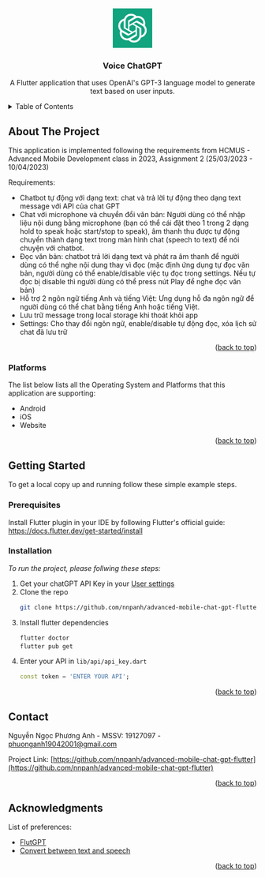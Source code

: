 <a name="readme-top"></a>



<!-- PROJECT LOGO -->
<br />
<div align="center">
  <a href="https://github.com/nnpanh/advanced-mobile-chat-gpt-flutter">
    <img src="assets/chatgpt_logo.png" alt="Logo" width="80" height="80">
  </a>

  <h3 align="center">Voice ChatGPT</h3>

  <p align="center">
    A Flutter application that uses OpenAI's GPT-3 language model to generate text based on user inputs.
    <br />
  </p>
</div>



<!-- TABLE OF CONTENTS -->
<details>
  <summary>Table of Contents</summary>
  <ol>
    <li>
      <a href="#about-the-project">About The Project</a>
      <ul>
        <li><a href="#built-with">Platforms</a></li>
      </ul>
    </li>
    <li>
      <a href="#getting-started">Getting Started</a>
      <ul>
        <li><a href="#prerequisites">Prerequisites</a></li>
        <li><a href="#installation">Installation</a></li>
      </ul>
    </li>
    <li><a href="#contact">Contact</a></li>
    <li><a href="#acknowledgments">Acknowledgments</a></li>
  </ol>
</details>



<!-- ABOUT THE PROJECT -->
## About The Project

This application is implemented following the requirements from HCMUS - Advanced Mobile Development class in 2023, Assignment 2 (25/03/2023 - 10/04/2023)

Requirements:
* Chatbot tự động với dạng text: chat và trả lời tự động theo dạng text message với API của chat GPT
* Chat với microphone và chuyển đổi văn bản: Người dùng có thể nhập liệu nội dung bằng microphone (bạn có thể cái đặt theo 1 trong 2 dạng hold to speak hoặc start/stop to speak), âm thanh thu được tự động chuyển thành dạng text trong màn hình chat (speech to text) để nói chuyện với chatbot.
* Đọc văn bản: chatbot trả lời dạng text và phát ra âm thanh để người dùng có thể nghe nội dung thay vì đọc (mặc định ứng dụng tự đọc văn bản, người dùng có thể enable/disable việc tụ đọc trong settings. Nếu tự đọc bị disable thì người dùng có thể press nút Play để nghe đọc văn bản)
* Hỗ trợ 2 ngôn ngữ tiếng Anh và tiếng Việt: Ưng dụng hỗ đa ngôn ngữ để người dùng có thể chat bằng tiếng Anh hoặc tiếng Việt.
* Lưu trữ message trong local storage khi thoát khỏi app
* Settings: Cho thay đổi ngôn ngữ, enable/disable tự động đọc, xóa lịch sử chat đã lưu trữ

<p align="right">(<a href="#readme-top">back to top</a>)</p>



### Platforms

The list below lists all the Operating System and Platforms that this application are supporting:

* Android
* iOS
* Website

<p align="right">(<a href="#readme-top">back to top</a>)</p>



<!-- GETTING STARTED -->
## Getting Started

To get a local copy up and running follow these simple example steps.

### Prerequisites

Install Flutter plugin in your IDE by following Flutter's official guide: https://docs.flutter.dev/get-started/install


### Installation

_To run the project, please follwing these steps:_

1. Get your chatGPT API Key in your [User settings](https://platform.openai.com/account/api-keys)
2. Clone the repo
   ```sh
   git clone https://github.com/nnpanh/advanced-mobile-chat-gpt-flutter.git
   ```
3. Install flutter dependencies
   ```sh
   flutter doctor
   flutter pub get
   ```
4. Enter your API in `lib/api/api_key.dart`
   ```dart
   const token = 'ENTER YOUR API';
   ```

<p align="right">(<a href="#readme-top">back to top</a>)</p>



<!-- CONTACT -->
## Contact

Nguyễn Ngọc Phương Anh - MSSV: 19127097 - phuonganh19042001@gmail.com

Project Link: [https://github.com/nnpanh/advanced-mobile-chat-gpt-flutter](https://github.com/nnpanh/advanced-mobile-chat-gpt-flutter)

<p align="right">(<a href="#readme-top">back to top</a>)</p>



<!-- ACKNOWLEDGMENTS -->
## Acknowledgments

List of preferences:

* [FlutGPT](https://github.com/beSaif/FlutGPT?ref=flutterawesome.com)
* [Convert between text and speech](https://blog.logrocket.com/adding-speech-to-text-text-to-speech-support-flutter-app/)


<p align="right">(<a href="#readme-top">back to top</a>)</p>

